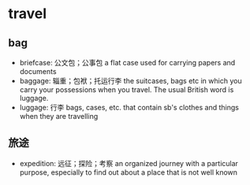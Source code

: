 # travel

## bag

- briefcase: 公文包；公事包 a flat case used for carrying papers and documents
- baggage: 辎重；包袱；托运行李 the suitcases, bags etc in which you carry your possessions when you travel. The usual British word is luggage.
- luggage: 行李 bags, cases, etc. that contain sb's clothes and things when they are travelling

## 旅途

- expedition: 远征；探险；考察 an organized journey with a particular purpose, especially to find out about a place that is not well known
